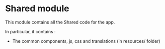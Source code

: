 # Shared module

This module contains all the Shared code for the app.

In particular, it contains :
- The common components, js, css and translations (in resources/ folder)